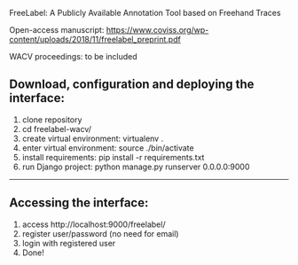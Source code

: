 FreeLabel: A Publicly Available Annotation Tool based on Freehand Traces

Open-access manuscript: https://www.coviss.org/wp-content/uploads/2018/11/freelabel_preprint.pdf 

WACV proceedings: to be included

## Download, configuration and deploying the interface:

1. clone repository
2. cd freelabel-wacv/
3. create virtual environment: virtualenv .
4. enter virtual environment: source ./bin/activate
5. install requirements: pip install -r requirements.txt
6. run Django project: python manage.py runserver 0.0.0.0:9000

---

## Accessing the interface:
1. access http://localhost:9000/freelabel/
2. register user/password (no need for email)
2. login with registered user
3. Done!